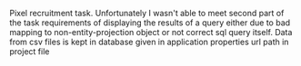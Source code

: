 Pixel recruitment task.
Unfortunately I wasn't able to meet second part of the task requirements of displaying 
the results of a query either due to bad mapping to non-entity-projection object 
or not correct sql query itself.
Data from csv files is kept in database given in application properties 
url path in project file